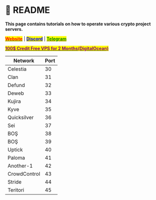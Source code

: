 # 🔅 README

**This page contains tutorials on how to operate various crypto project servers.**

[<mark style="color:red;">**Website**</mark>](https://nodeist.net/) | [<mark style="color:blue;">**Discord**</mark>](https://discord.gg/ypx7mJ6Zzb) | [<mark style="color:green;">**Telegram**</mark>](https://t.me/noodeist)

[<mark style="color:purple;">**100$ Credit Free VPS for 2 Months(DigitalOcean)**</mark>](https://www.digitalocean.com/?refcode=410c988c8b3e\&utm\_campaign=Referral\_Invite\&utm\_medium=Referral\_Program\&utm\_source=badge)

| Network      | Port |
| ------------ | ---- |
| Celestia     | 30   |
| Clan         | 31   |
| Defund       | 32   |
| Deweb        | 33   |
| Kujira       | 34   |
| Kyve         | 35   |
| Quicksilver  | 36   |
| Sei          | 37   |
| BOŞ          | 38   |
| BOŞ          | 39   |
| Uptick       | 40   |
| Paloma       | 41   |
| Another-1    | 42   |
| CrowdControl | 43   |
| Stride       | 44   |
| Teritori     | 45   |



